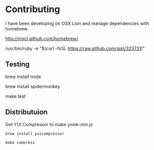 Contributing
============

I have been developing on OSX Lion and manage dependencies with homebrew.

http://mxcl.github.com/homebrew/

/usr/bin/ruby -e "$(curl -fsSL https://raw.github.com/gist/323731)"


Testing
-------

   brew install node

   brew install spidermonkey

   make test


Distributuion
-------------

Get YUI Compressor to make yoink-min.js

    brew install yuicompressor

    make compress

